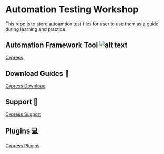 # Automation Testing Workshop
This repo is to store autoamtion test files for user to use them as a guide during learning and practice.
 
## Automation Framework Tool ![alt text](https://avatars0.githubusercontent.com/u/8908513?s=25&v=4 "Cypress Logo")
[Cypress](https://www.cypress.io/how-it-works)
 
## Download Guides :floppy_disk:
[Cypress Download](https://docs.cypress.io/guides/getting-started/installing-cypress.html)

## Support :page_facing_up:
[Cypress Support](https://www.cypress.io/support)

## Plugins :computer:
[Cypress Plugins](https://docs.cypress.io/plugins/)
